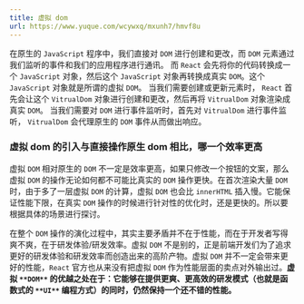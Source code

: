 ```yaml
---
title: 虚拟 dom
url: https://www.yuque.com/wcywxq/mxunh7/hmvf8u
---
```


在原生的 `JavaScript` 程序中，我们直接对 `DOM` 进行创建和更改，而 `DOM` 元素通过我们监听的事件和我们的应用程序进行通讯。
而 `React` 会先将你的代码转换成一个 `JavaScript` 对象，然后这个 `JavaScript` 对象再转换成真实 `DOM`。这个 `JavaScript` 对象就是所谓的虚拟 `DOM`。
当我们需要创建或更新元素时， `React` 首先会让这个 `VitrualDom` 对象进行创建和更改，然后再将 `VitrualDom` 对象渲染成真实 `DOM`。
当我们需要对 `DOM` 进行事件监听时，首先对 `VitrualDom` 进行事件监听， `VitrualDom` 会代理原生的 `DOM` 事件从而做出响应。

<a name="k4XyL"></a>

### 虚拟 dom 的引入与直接操作原生 dom 相比，哪一个效率更高

虚拟 `DOM` 相对原生的 `DOM` 不一定是效率更高，如果只修改一个按钮的文案，那么虚拟 `DOM` 的操作无论如何都不可能比真实的 `DOM` 操作更快。在首次渲染大量 `DOM` 时，由于多了一层虚拟 `DOM` 的计算，虚拟 `DOM` 也会比 `innerHTML` 插入慢。它能保证性能下限，在真实 `DOM` 操作的时候进行针对性的优化时，还是更快的。所以要根据具体的场景进行探讨。

在整个 `DOM` 操作的演化过程中，其实主要矛盾并不在于性能，而在于开发者写得爽不爽，在于研发体验/研发效率。虚拟 `DOM` 不是别的，正是前端开发们为了追求更好的研发体验和研发效率而创造出来的高阶产物。虚拟 `DOM` 并不一定会带来更好的性能，`React` 官方也从来没有把虚拟 `DOM` 作为性能层面的卖点对外输出过。**虚拟 **`**DOM**`** 的优越之处在于：它能够在提供更爽、更高效的研发模式（也就是函数式的 **`**UI**`** 编程方式）的同时，仍然保持一个还不错的性能。**
